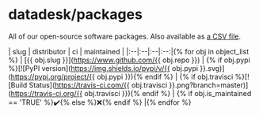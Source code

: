 # datadesk/packages

All of our open-source software packages. Also available as [a CSV file](packages.csv).

| slug | distributor | ci | maintained |
|:--|:--|:--|:--:|{% for obj in object_list %}
|  [{{ obj.slug }}](https://www.github.com/{{ obj.repo }}) | {% if obj.pypi %}[![PyPI version](https://img.shields.io/pypi/v/{{ obj.pypi }}.svg)](https://pypi.org/project/{{ obj.pypi }}){% endif %} | {% if obj.travisci %}[![Build Status](https://travis-ci.com/{{ obj.travisci }}.png?branch=master)](https://travis-ci.org/{{ obj.travisci }}){% endif %} | {% if obj.is_maintained == 'TRUE' %}✔️{% else %}❌{% endif %} |{% endfor %}
